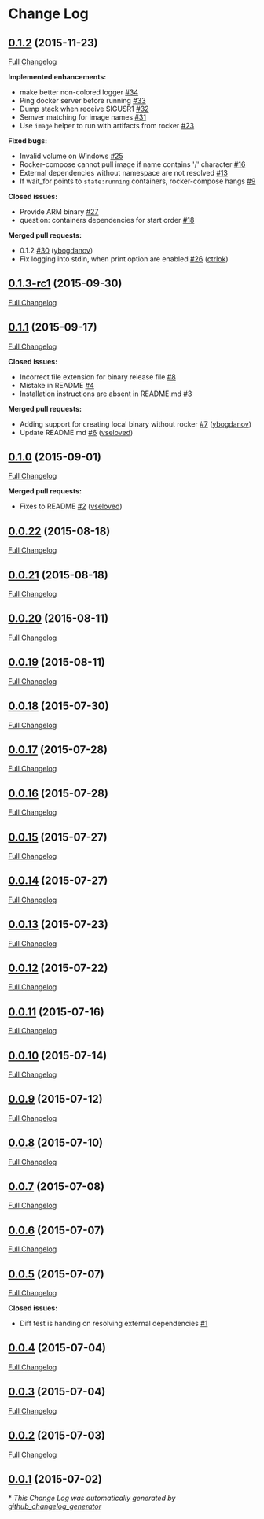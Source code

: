 # Change Log

## [0.1.2](https://github.com/grammarly/rocker-compose/tree/0.1.2) (2015-11-23)
[Full Changelog](https://github.com/grammarly/rocker-compose/compare/0.1.3-rc1...0.1.2)

**Implemented enhancements:**

- make better non-colored logger [\#34](https://github.com/grammarly/rocker-compose/issues/34)
- Ping docker server before running [\#33](https://github.com/grammarly/rocker-compose/issues/33)
- Dump stack when receive SIGUSR1 [\#32](https://github.com/grammarly/rocker-compose/issues/32)
- Semver matching for image names [\#31](https://github.com/grammarly/rocker-compose/issues/31)
- Use `image` helper to run with artifacts from rocker [\#23](https://github.com/grammarly/rocker-compose/issues/23)

**Fixed bugs:**

- Invalid volume on Windows [\#25](https://github.com/grammarly/rocker-compose/issues/25)
- Rocker-compose cannot pull image if name contains '/' character [\#16](https://github.com/grammarly/rocker-compose/issues/16)
- External dependencies without namespace are not resolved [\#13](https://github.com/grammarly/rocker-compose/issues/13)
- If wait\_for points to `state:running` containers, rocker-compose hangs [\#9](https://github.com/grammarly/rocker-compose/issues/9)

**Closed issues:**

- Provide ARM binary [\#27](https://github.com/grammarly/rocker-compose/issues/27)
- question: containers dependencies for start order [\#18](https://github.com/grammarly/rocker-compose/issues/18)

**Merged pull requests:**

- 0.1.2 [\#30](https://github.com/grammarly/rocker-compose/pull/30) ([ybogdanov](https://github.com/ybogdanov))
- Fix logging into stdin, when print option are enabled [\#26](https://github.com/grammarly/rocker-compose/pull/26) ([ctrlok](https://github.com/ctrlok))

## [0.1.3-rc1](https://github.com/grammarly/rocker-compose/tree/0.1.3-rc1) (2015-09-30)
[Full Changelog](https://github.com/grammarly/rocker-compose/compare/0.1.1...0.1.3-rc1)

## [0.1.1](https://github.com/grammarly/rocker-compose/tree/0.1.1) (2015-09-17)
[Full Changelog](https://github.com/grammarly/rocker-compose/compare/0.1.0...0.1.1)

**Closed issues:**

- Incorrect file extension for binary release file [\#8](https://github.com/grammarly/rocker-compose/issues/8)
- Mistake in README [\#4](https://github.com/grammarly/rocker-compose/issues/4)
- Installation instructions are absent in README.md  [\#3](https://github.com/grammarly/rocker-compose/issues/3)

**Merged pull requests:**

- Adding support for creating local binary without rocker [\#7](https://github.com/grammarly/rocker-compose/pull/7) ([ybogdanov](https://github.com/ybogdanov))
- Update README.md [\#6](https://github.com/grammarly/rocker-compose/pull/6) ([vseloved](https://github.com/vseloved))

## [0.1.0](https://github.com/grammarly/rocker-compose/tree/0.1.0) (2015-09-01)
[Full Changelog](https://github.com/grammarly/rocker-compose/compare/0.0.22...0.1.0)

**Merged pull requests:**

- Fixes to README [\#2](https://github.com/grammarly/rocker-compose/pull/2) ([vseloved](https://github.com/vseloved))

## [0.0.22](https://github.com/grammarly/rocker-compose/tree/0.0.22) (2015-08-18)
[Full Changelog](https://github.com/grammarly/rocker-compose/compare/0.0.21...0.0.22)

## [0.0.21](https://github.com/grammarly/rocker-compose/tree/0.0.21) (2015-08-18)
[Full Changelog](https://github.com/grammarly/rocker-compose/compare/0.0.20...0.0.21)

## [0.0.20](https://github.com/grammarly/rocker-compose/tree/0.0.20) (2015-08-11)
[Full Changelog](https://github.com/grammarly/rocker-compose/compare/0.0.19...0.0.20)

## [0.0.19](https://github.com/grammarly/rocker-compose/tree/0.0.19) (2015-08-11)
[Full Changelog](https://github.com/grammarly/rocker-compose/compare/0.0.18...0.0.19)

## [0.0.18](https://github.com/grammarly/rocker-compose/tree/0.0.18) (2015-07-30)
[Full Changelog](https://github.com/grammarly/rocker-compose/compare/0.0.17...0.0.18)

## [0.0.17](https://github.com/grammarly/rocker-compose/tree/0.0.17) (2015-07-28)
[Full Changelog](https://github.com/grammarly/rocker-compose/compare/0.0.16...0.0.17)

## [0.0.16](https://github.com/grammarly/rocker-compose/tree/0.0.16) (2015-07-28)
[Full Changelog](https://github.com/grammarly/rocker-compose/compare/0.0.15...0.0.16)

## [0.0.15](https://github.com/grammarly/rocker-compose/tree/0.0.15) (2015-07-27)
[Full Changelog](https://github.com/grammarly/rocker-compose/compare/0.0.14...0.0.15)

## [0.0.14](https://github.com/grammarly/rocker-compose/tree/0.0.14) (2015-07-27)
[Full Changelog](https://github.com/grammarly/rocker-compose/compare/0.0.13...0.0.14)

## [0.0.13](https://github.com/grammarly/rocker-compose/tree/0.0.13) (2015-07-23)
[Full Changelog](https://github.com/grammarly/rocker-compose/compare/0.0.12...0.0.13)

## [0.0.12](https://github.com/grammarly/rocker-compose/tree/0.0.12) (2015-07-22)
[Full Changelog](https://github.com/grammarly/rocker-compose/compare/0.0.11...0.0.12)

## [0.0.11](https://github.com/grammarly/rocker-compose/tree/0.0.11) (2015-07-16)
[Full Changelog](https://github.com/grammarly/rocker-compose/compare/0.0.10...0.0.11)

## [0.0.10](https://github.com/grammarly/rocker-compose/tree/0.0.10) (2015-07-14)
[Full Changelog](https://github.com/grammarly/rocker-compose/compare/0.0.9...0.0.10)

## [0.0.9](https://github.com/grammarly/rocker-compose/tree/0.0.9) (2015-07-12)
[Full Changelog](https://github.com/grammarly/rocker-compose/compare/0.0.8...0.0.9)

## [0.0.8](https://github.com/grammarly/rocker-compose/tree/0.0.8) (2015-07-10)
[Full Changelog](https://github.com/grammarly/rocker-compose/compare/0.0.7...0.0.8)

## [0.0.7](https://github.com/grammarly/rocker-compose/tree/0.0.7) (2015-07-08)
[Full Changelog](https://github.com/grammarly/rocker-compose/compare/0.0.6...0.0.7)

## [0.0.6](https://github.com/grammarly/rocker-compose/tree/0.0.6) (2015-07-07)
[Full Changelog](https://github.com/grammarly/rocker-compose/compare/0.0.5...0.0.6)

## [0.0.5](https://github.com/grammarly/rocker-compose/tree/0.0.5) (2015-07-07)
[Full Changelog](https://github.com/grammarly/rocker-compose/compare/0.0.4...0.0.5)

**Closed issues:**

- Diff test is handing on resolving external dependencies [\#1](https://github.com/grammarly/rocker-compose/issues/1)

## [0.0.4](https://github.com/grammarly/rocker-compose/tree/0.0.4) (2015-07-04)
[Full Changelog](https://github.com/grammarly/rocker-compose/compare/0.0.3...0.0.4)

## [0.0.3](https://github.com/grammarly/rocker-compose/tree/0.0.3) (2015-07-04)
[Full Changelog](https://github.com/grammarly/rocker-compose/compare/0.0.2...0.0.3)

## [0.0.2](https://github.com/grammarly/rocker-compose/tree/0.0.2) (2015-07-03)
[Full Changelog](https://github.com/grammarly/rocker-compose/compare/0.0.1...0.0.2)

## [0.0.1](https://github.com/grammarly/rocker-compose/tree/0.0.1) (2015-07-02)


\* *This Change Log was automatically generated by [github_changelog_generator](https://github.com/skywinder/Github-Changelog-Generator)*
